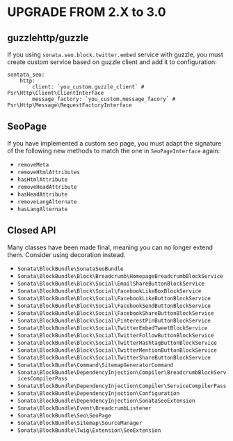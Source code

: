 UPGRADE FROM 2.X to 3.0
=======================

## guzzlehttp/guzzle

If you using `sonata.seo.block.twitter.embed` service with guzzle, you must create custom service based on guzzle client and add it to configuration:

    sontata_seo:
        http:
            client: `you_custom.guzzle_client` # Psr\Http\Client\ClientInterface
            message_factory: `you_custom.message_facory` # Psr\Http\Message\RequestFactoryInterface

## SeoPage

If you have implemented a custom seo page, you must adapt the signature of the following new methods to match the one in `SeoPageInterface` again:

 * `removeMeta`
 * `removeHtmlAttributes`
 * `hasHtmlAttribute`
 * `removeHeadAttribute`
 * `hasHeadAttribute`
 * `removeLangAlternate`
 * `hasLangAlternate`

## Closed API

Many classes have been made final, meaning you can no longer extend them.
Consider using decoration instead.

 * `Sonata\BlockBundle\SonataSeoBundle`
 * `Sonata\BlockBundle\Block\Breadcrumb\HomepageBreadcrumbBlockService`
 * `Sonata\BlockBundle\Block\Social\EmailShareButtonBlockService`
 * `Sonata\BlockBundle\Block\Social\FacebookLikeBoxBlockService`
 * `Sonata\BlockBundle\Block\Social\FacebookLikeButtonBlockService`
 * `Sonata\BlockBundle\Block\Social\FacebookSendButtonBlockService`
 * `Sonata\BlockBundle\Block\Social\FacebookShareButtonBlockService`
 * `Sonata\BlockBundle\Block\Social\PinterestPinButtonBlockService`
 * `Sonata\BlockBundle\Block\Social\TwitterEmbedTweetBlockService`
 * `Sonata\BlockBundle\Block\Social\TwitterFollowButtonBlockService`
 * `Sonata\BlockBundle\Block\Social\TwitterHashtagButtonBlockService`
 * `Sonata\BlockBundle\Block\Social\TwitterMentionButtonBlockService`
 * `Sonata\BlockBundle\Block\Social\TwitterShareButtonBlockService`
 * `Sonata\BlockBundle\Command\SitemapGeneratorCommand`
 * `Sonata\BlockBundle\DependencyInjection\Compiler\BreadcrumbBlockServicesCompilerPass`
 * `Sonata\BlockBundle\DependencyInjection\Compiler\ServiceCompilerPass`
 * `Sonata\BlockBundle\DependencyInjection\Configuration`
 * `Sonata\BlockBundle\DependencyInjection\SonataSeoExtension`
 * `Sonata\BlockBundle\Event\BreadcrumbListener`
 * `Sonata\BlockBundle\Seo\SeoPage`
 * `Sonata\BlockBundle\Sitemap\SourceManager`
 * `Sonata\BlockBundle\Twig\Extension\SeoExtension`
